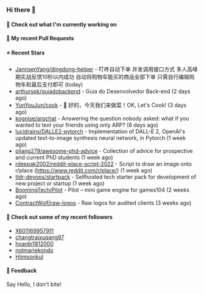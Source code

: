 ### Hi there 👋

#### 👷 Check out what I'm currently working on

#### 🔨 My recent Pull Requests


#### ⭐ Recent Stars

- [JannsenYang/dingdong-helper](https://github.com/JannsenYang/dingdong-helper) - 叮咚自动下单 并发调用接口方式 多人高峰期实战反馈10秒以内成功 自动将购物车能买的商品全部下单 只需自行编辑购物车和最后支付即可 (today)
- [arthurspk/guiadobackend](https://github.com/arthurspk/guiadobackend) - Guia do Desenvolvedor Back-end (2 days ago)
- [YunYouJun/cook](https://github.com/YunYouJun/cook) - 🍲 好的，今天我们来做菜！OK, Let&#39;s Cook! (3 days ago)
- [kognise/arpchat](https://github.com/kognise/arpchat) - Answering the question nobody asked: what if you wanted to text your friends using only ARP? (6 days ago)
- [lucidrains/DALLE2-pytorch](https://github.com/lucidrains/DALLE2-pytorch) - Implementation of DALL-E 2, OpenAI&#39;s updated text-to-image synthesis neural network,  in Pytorch (1 week ago)
- [pliang279/awesome-phd-advice](https://github.com/pliang279/awesome-phd-advice) - Collection of advice for prospective and current PhD students (1 week ago)
- [rdeepak2002/reddit-place-script-2022](https://github.com/rdeepak2002/reddit-place-script-2022) - Script to draw an image onto r/place (https://www.reddit.com/r/place/) (1 week ago)
- [tldr-devops/startpack](https://github.com/tldr-devops/startpack) - Selfhosted tech starter pack for development of new project or startup (1 week ago)
- [BoomingTech/Pilot](https://github.com/BoomingTech/Pilot) - Pilot – mini game engine for games104 (2 weeks ago)
- [ContractWolf/raw-logos](https://github.com/ContractWolf/raw-logos) - Raw logos for audited clients (3 weeks ago)

#### 👯 Check out some of my recent followers

- [X601169957911](https://github.com/X601169957911)
- [changtraixuqang97](https://github.com/changtraixuqang97)
- [hoanbi1812000](https://github.com/hoanbi1812000)
- [notmariekondo](https://github.com/notmariekondo)
- [Hiimsonkul](https://github.com/Hiimsonkul)

#### 💬 Feedback

Say Hello, I don't bite!